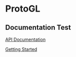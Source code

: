 # ProtoGL

## Documentation Test

[API Documentation](./api/index.html)

[Getting Started](./getting-started.html)

